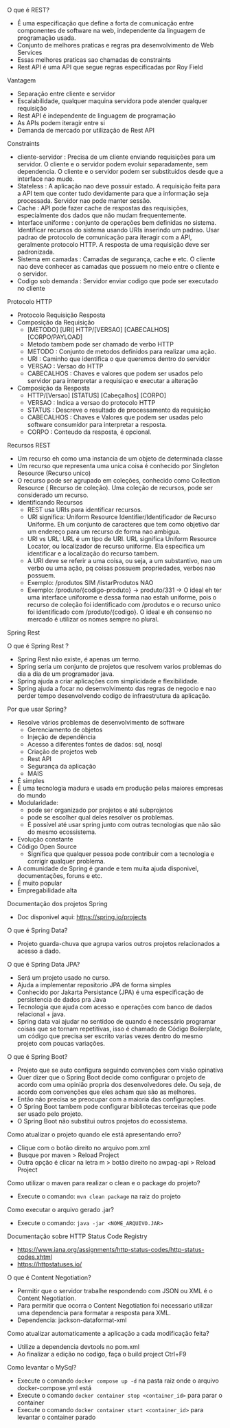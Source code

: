 O que é REST?

- É uma especificação que define a forta de comunicação entre componentes de
  software na web, independente da linguagem
  de programação usada.
- Conjunto de melhores praticas e regras pra desenvolvimento de Web Services
- Essas melhores praticas sao chamadas de constraints
- Rest API é uma API que segue regras especificadas por Roy Field

Vantagem

- Separação entre cliente e servidor
- Escalabilidade, qualquer maquina servidora pode atender qualquer requisição
- Rest API é independente de linguagem de programação
- As APIs podem iteragir entre si
- Demanda de mercado por utilização de Rest API

Constraints

- cliente-servidor : Precisa de um cliente enviando requisições para um
  servidor. O cliente e o servidor podem evoluir
  separadamente, sem dependencia. O cliente e o servidor podem ser substituidos
  desde que a interface nao mude.
- Stateless : A aplicação nao deve possuir estado. A requisição feita para a
  API tem que conter tudo devidamente para
  que a informação seja processada. Servidor nao pode manter sessão.
- Cache : API pode fazer cache de respostas das requisições, especialmente dos
  dados que não mudam frequentemente.
- Interface uniforme : conjunto de operações bem definidas no sistema.
  Identificar recursos do sistema usando URIs
  inserindo um padrao. Usar padrao de protocolo de comunicação para iteragir
  com a API, geralmente protocolo HTTP. A
  resposta de uma requisição deve ser padronizada.
- Sistema em camadas : Camadas de segurança, cache e etc. O cliente nao deve
  conhecer as camadas que possuem no meio
  entre o cliente e o servidor.
- Codigo sob demanda : Servidor enviar codigo que pode ser executado no cliente

Protocolo HTTP

- Protocolo Requisição Resposta
- Composição da Requisição
    - [METODO] [URI] HTTP/[VERSAO] [CABECALHOS] [CORPO/PAYLOAD]
    - Metodo tambem pode ser chamado de verbo HTTP
    - METODO : Conjunto de metodos definidos para realizar uma ação.
    - URI : Caminho que identifica o que queremos dentro do servidor
    - VERSAO : Versao do HTTP
    - CABECALHOS : Chaves e valores que podem ser usados pelo servidor para
      interpretar a requisiçao e executar a
      alteração
- Composição da Resposta
    - HTTP/[Versao] [STATUS] [Cabeçalhos] [CORPO]
    - VERSAO : Indica a versao do protocolo HTTP
    - STATUS : Descreve o resultado de processamento da requisição
    - CABECALHOS : Chaves e Valores que podem ser usadas pelo software
      consumidor para interpretar a resposta.
    - CORPO : Conteudo da resposta, é opcional.

Recursos REST

- Um recurso eh como uma instancia de um objeto de determinada classe
- Um recurso que representa uma unica coisa é conhecido por Singleton
  Resource (Recurso unico)
- O recurso pode ser agrupado em coleções, conhecido como Collection Resource (
  Recurso de coleção). Uma coleção de
  recursos, pode ser considerado um recurso.
- Identificando Recursos
    - REST usa URIs para identificar recursos.
    - URI significa: Uniform Resource Identifier/Identificador de Recurso
      Uniforme. Eh um conjunto de caracteres que tem
      como objetivo dar um endereço para um recurso de forma nao ambigua.
    - URI vs URL: URL é um tipo de URI. URL significa Uniform Resource Locator,
      ou localizador de recurso uniforme. Ela
      especifica um identificar e a localização do recurso tambem.
    - A URI deve se referir a uma coisa, ou seja, a um substantivo, nao um
      verbo ou uma ação, pq coisas possuem
      propriedades, verbos nao possuem.
    - Exemplo: /produtos SIM /listarProdutos NAO
    - Exemplo: /produto/{codigo-produto} -> produto/331 -> O ideal eh ter uma
      interface uniforome e dessa forma nao
      estah uniforme, pois o recurso de coleção foi identificado com /produtos
      e o recurso unico foi identificado com
      /produto/{codigo}. O ideal e eh consenso no mercado é utilizar os nomes
      sempre no plural.

Spring Rest

O que é Spring Rest ?

- Spring Rest não existe, é apenas um termo.
- Spring seria um conjunto de projetos que resolvem varios problemas do dia a
  dia de um programador java.
- Spring ajuda a criar aplicações com simplicidade e flexibilidade.
- Spring ajuda a focar no desenvolvimento das regras de negocio e nao perder
  tempo desenvolvendo codigo de
  infraestrutura da aplicação.

Por que usar Spring?

- Resolve vários problemas de desenvolvimento de software
    - Gerenciamento de objetos
    - Injeção de dependência
    - Acesso a diferentes fontes de dados: sql, nosql
    - Criação de projetos web
    - Rest API
    - Segurança da aplicação
    - MAIS
- É simples
- É uma tecnologia madura e usada em produção pelas maiores empresas do mundo
- Modularidade:
    - pode ser organizado por projetos e até subprojetos
    - pode se escolher qual deles resolver os problemas.
    - É possível até usar spring junto com outras tecnologias que não são do
      mesmo ecossistema.
- Evolução constante
- Código Open Source
    - Significa que qualquer pessoa pode contribuir com a tecnologia e corrigir
      qualquer problema.
- A comunidade de Spring é grande e tem muita ajuda disponivel, documentações,
  foruns e etc.
- É muito popular
- Empregabilidade alta

Documentação dos projetos Spring

- Doc disponivel aqui: https://spring.io/projects

O que é Spring Data?

- Projeto guarda-chuva que agrupa varios outros projetos relacionados a acesso
  a dado.

O que é Spring Data JPA?

- Será um projeto usado no curso.
- Ajuda a implementar repositorio JPA de forma simples
- Conhecido por Jakarta Persistance (JPA) é uma especificação de persistencia
  de dados pra Java
- Tecnologia que ajuda com acesso e operações com banco de dados relacional +
  java.
- Spring data vai ajudar no sentidoo de quando é necessário programar coisas
  que se tornam repetitivas, isso é chamado de Código Boilerplate, um código
  que precisa ser escrito varias vezes dentro do mesmo projeto com poucas
  variações.

O que é Spring Boot?

- Projeto que se auto configura seguindo convenções com visão opinativa
- Quer dizer que o Spring Boot decide como configurar o projeto de acordo com
  uma opinião propria dos desenvolvedores dele. Ou seja, de acordo com
  convenções que eles acham que são as melhores.
- Então não precisa se preocupar com a maioria das configurações.
- O Spring Boot tambem pode configurar bibliotecas terceiras que pode ser usado
  pelo projeto.
- O Spring Boot não substitui outros projetos do ecossistema.



Como atualizar o projeto quando ele está apresentando erro?
- Clique com o botão direito no arquivo pom.xml
- Busque por maven > Reload Project
- Outra opção é clicar na letra m > botão direito no awpag-api > Reload 
  Project

Como utilizar o maven para realizar o clean e o package do projeto?
- Execute o comando: ```mvn clean package``` na raiz do projeto

Como executar o arquivo gerado .jar?
- Execute o comando: ```java -jar <NOME_ARQUIVO.JAR>```



Documentação sobre HTTP Status Code Registry
- https://www.iana.org/assignments/http-status-codes/http-status-codes.xhtml
- https://httpstatuses.io/

O que é Content Negotiation?
- Permitir que o servidor trabalhe respondendo com JSON ou XML é o Content 
  Negotiation.
- Para permitir que ocorra o Content Negotiation foi necessario utilizar 
  uma dependencia para formatar a resposta para XML.
- Dependencia: jackson-dataformat-xml

Como atualizar automaticamente a aplicação a cada modificação feita?
- Utilize a dependencia devtools no pom.xml
- Ao finalizar a edição no codigo, faça o build project Ctrl+F9

Como levantar o MySql?
- Execute o comando ```docker compose up -d``` na pasta raiz onde o arquivo 
  docker-compose.yml está
- Execute o comando ```docker container stop <container_id>``` para parar o 
  container
- Execute o comando ```docker container start <container_id>``` para 
  levantar o container parado